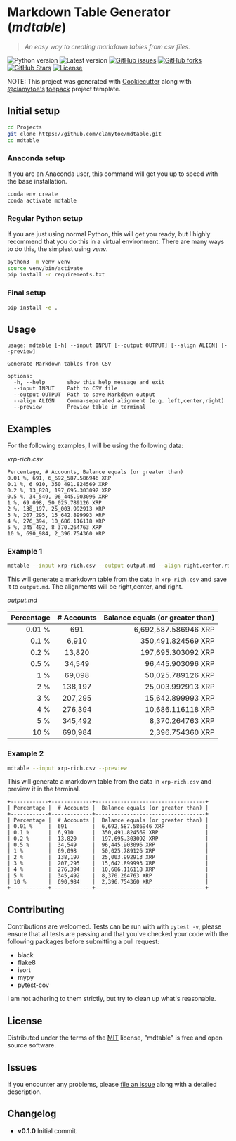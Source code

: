 # Markdown Table Generator (*mdtable*)

> *An easy way to creating markdown tables from csv files.*

![Python version][python-version]
![Latest version][latest-version]
[![GitHub issues][issues-image]][issues-url]
[![GitHub forks][fork-image]][fork-url]
[![GitHub Stars][stars-image]][stars-url]
[![License][license-image]][license-url]

NOTE: This project was generated with [Cookiecutter](https://github.com/audreyr/cookiecutter) along with [@clamytoe's](https://github.com/clamytoe) [toepack](https://github.com/clamytoe/toepack) project template.

## Initial setup

```zsh
cd Projects
git clone https://github.com/clamytoe/mdtable.git
cd mdtable
```

### Anaconda setup

If you are an Anaconda user, this command will get you up to speed with the base installation.

```zsh
conda env create
conda activate mdtable
```

### Regular Python setup

If you are just using normal Python, this will get you ready, but I highly recommend that you do this in a virtual environment.
There are many ways to do this, the simplest using *venv*.

```zsh
python3 -m venv venv
source venv/bin/activate
pip install -r requirements.txt
```

### Final setup

```zsh
pip install -e .
```

## Usage

```text
usage: mdtable [-h] --input INPUT [--output OUTPUT] [--align ALIGN] [--preview]

Generate Markdown tables from CSV

options:
  -h, --help       show this help message and exit
  --input INPUT    Path to CSV file
  --output OUTPUT  Path to save Markdown output
  --align ALIGN    Comma-separated alignment (e.g. left,center,right)
  --preview        Preview table in terminal
```

## Examples

For the following examples, I will be using the following data:

*xrp-rich.csv*

```csv
Percentage, # Accounts, Balance equals (or greater than)
0.01 %, 691, 6_692_587.586946 XRP
0.1 %, 6_910, 350_491.824569 XRP
0.2 %, 13_820, 197_695.303092 XRP
0.5 %, 34_549, 96_445.903096 XRP
1 %, 69_098, 50_025.789126 XRP
2 %, 138_197, 25_003.992913 XRP
3 %, 207_295, 15_642.899993 XRP
4 %, 276_394, 10_686.116118 XRP
5 %, 345_492, 8_370.264763 XRP
10 %, 690_984, 2_396.754360 XRP
```

### Example 1

```zsh
mdtable --input xrp-rich.csv --output output.md --align right,center,right
```

This will generate a markdown table from the data in `xrp-rich.csv` and save it to `output.md`. The alignments will be right,center, and right.

*output.md*

| Percentage |  # Accounts |  Balance equals (or greater than) |
| ---: | :---: | ---: |
| 0.01 % |  691 |  6,692,587.586946 XRP |
| 0.1 % |  6,910 |  350,491.824569 XRP |
| 0.2 % |  13,820 |  197,695.303092 XRP |
| 0.5 % |  34,549 |  96,445.903096 XRP |
| 1 % |  69,098 |  50,025.789126 XRP |
| 2 % |  138,197 |  25,003.992913 XRP |
| 3 % |  207,295 |  15,642.899993 XRP |
| 4 % |  276,394 |  10,686.116118 XRP |
| 5 % |  345,492 |  8,370.264763 XRP |
| 10 % |  690,984 |  2,396.754360 XRP |

### Example 2

```zsh
mdtable --input xrp-rich.csv --preview
```

This will generate a markdown table from the data in `xrp-rich.csv` and preview it in the terminal.

```text
+------------+-------------+-----------------------------------+
| Percentage |  # Accounts |  Balance equals (or greater than) |
+------------+-------------+-----------------------------------+
| Percentage |  # Accounts |  Balance equals (or greater than) |
| 0.01 %     |  691        |  6,692,587.586946 XRP             |
| 0.1 %      |  6,910      |  350,491.824569 XRP               |
| 0.2 %      |  13,820     |  197,695.303092 XRP               |
| 0.5 %      |  34,549     |  96,445.903096 XRP                |
| 1 %        |  69,098     |  50,025.789126 XRP                |
| 2 %        |  138,197    |  25,003.992913 XRP                |
| 3 %        |  207,295    |  15,642.899993 XRP                |
| 4 %        |  276,394    |  10,686.116118 XRP                |
| 5 %        |  345,492    |  8,370.264763 XRP                 |
| 10 %       |  690,984    |  2,396.754360 XRP                 |
+------------+-------------+-----------------------------------+
```

## Contributing

Contributions are welcomed.
Tests can be run with with `pytest -v`, please ensure that all tests are passing and that you've checked your code with the following packages before submitting a pull request:

* black
* flake8
* isort
* mypy
* pytest-cov

I am not adhering to them strictly, but try to clean up what's reasonable.

## License

Distributed under the terms of the [MIT](https://opensource.org/licenses/MIT) license, "mdtable" is free and open source software.

## Issues

If you encounter any problems, please [file an issue](https://github.com/clamytoe/toepack/issues) along with a detailed description.

## Changelog

* **v0.1.0** Initial commit.

[python-version]:https://img.shields.io/badge/python-3.13.3-brightgreen.svg
[latest-version]:https://img.shields.io/badge/version-0.1.0-blue.svg
[issues-image]:https://img.shields.io/github/issues/clamytoe/mdtable.svg
[issues-url]:https://github.com/clamytoe/mdtable/issues
[fork-image]:https://img.shields.io/github/forks/clamytoe/mdtable.svg
[fork-url]:https://github.com/clamytoe/mdtable/network
[stars-image]:https://img.shields.io/github/stars/clamytoe/mdtable.svg
[stars-url]:https://github.com/clamytoe/mdtable/stargazers
[license-image]:https://img.shields.io/github/license/clamytoe/mdtable.svg
[license-url]:https://github.com/clamytoe/mdtable/blob/main/LICENSE
